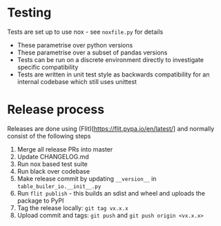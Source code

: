 # Testing
Tests are set up to use nox - see `noxfile.py` for details
- These parametrise over python versions
- These parametrise over a subset of pandas versions
- Tests can be run on a discrete environment directly to investigate specific compatibility
- Tests are written in unit test style as backwards compatibility for an internal codebase which still uses unittest

# Release process

Releases are done using (Flit)[https://flit.pypa.io/en/latest/] and normally consist of the following steps
1. Merge all release PRs into master
2. Update CHANGELOG.md
3. Run nox based test suite
4. Run black over codebase
5. Make release commit by updating `__version__` in `table_builer_io.__init__.py`
6. Run `flit publish` - this builds an sdist and wheel and uploads the package to PyPI
7. Tag the release locally: `git tag vx.x.x`
8. Upload commit and tags: `git push` and `git push origin <vx.x.x>`